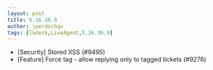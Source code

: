```yaml
---
layout: post
title: 5.16.36.9
author: jperdochqu
tags: [ladesk,LiveAgent,5.16.36.9]
---
```


- [Security] Stored XSS (#9495)
- [Feature] Force tag - allow replying only to tagged tickets (#9276)
